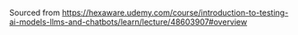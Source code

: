 Sourced from https://hexaware.udemy.com/course/introduction-to-testing-ai-models-llms-and-chatbots/learn/lecture/48603907#overview
